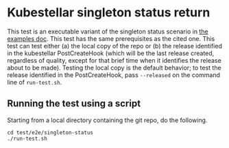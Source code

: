 # Kubestellar singleton status return

This test is an executable variant of the singleton status scenario in [the examples doc](../../../docs/content/direct/examples.md). This test has the same prerequisites as the cited one. This test can test either (a) the  local copy of the repo or (b) the release identified in the kubestellar PostCreateHook (which will be the last release created, regardless of quality, except for that brief time when it identifies the release about to be made). Testing the local copy is the default behavior; to test the release identified in the PostCreateHook, pass `--released` on the command line of `run-test.sh`.

## Running the test using a script

Starting from a local directory containing the git repo, do the following.

```
cd test/e2e/singleton-status
./run-test.sh
```
